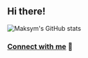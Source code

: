 ## Hi there!

<img alt="Maksym's GitHub stats" src="https://github-readme-stats.vercel.app/api?username=adityasimant&show_icons=true&theme=transparent"/>


### [Connect with me](https://linktr.ee/adityasimant) 💬 
